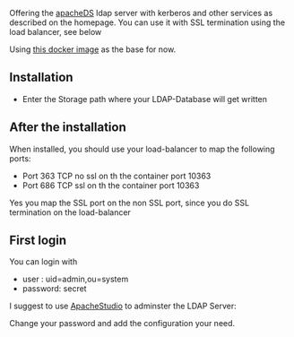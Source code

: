Offering the [apacheDS](https://directory.apache.org/apacheds/) ldap server with kerberos and other services
as described on the homepage. You can use it with SSL termination using the load balancer, see below

Using [this docker image](https://hub.docker.com/r/h3nrik/apacheds/~/dockerfile/) as the base for now.

## Installation

+ Enter the Storage path where your LDAP-Database will get written

## After the installation

When installed, you should use your load-balancer to map the following ports:

+ Port 363 TCP no ssl on th the container port 10363
+ Port 686 TCP ssl on th the container port 10363

Yes you map the SSL port on the non SSL port, since you do SSL termination on the load-balancer

## First login

You can login with 

+ user : uid=admin,ou=system
+ password: secret

I suggest to use [ApacheStudio](http://directory.apache.org/studio/downloads.html) to adminster the LDAP Server: 

Change your password and add the configuration your need.
